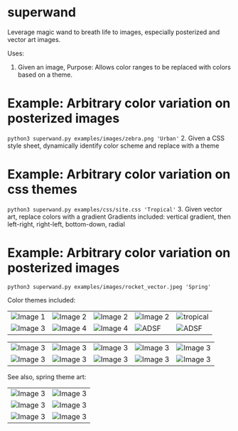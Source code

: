 # superwand
Leverage magic wand to breath life to images, especially posterized and vector art images.

Uses:

1. Given an image, Purpose: Allows color ranges to be replaced with colors based on a theme.
# Example: Arbitrary color variation on posterized images
```python3 superwand.py examples/images/zebra.png 'Urban'```
2. Given a CSS style sheet, dynamically identify color scheme and replace with a theme
# Example: Arbitrary color variation on css themes
```python3 superwand.py examples/css/site.css 'Tropical'```
3. Given vector art, replace colors with a gradient 
Gradients included: vertical gradient, then left-right, right-left, bottom-down, radial
# Example: Arbitrary color variation on posterized images
```python3 superwand.py examples/images/rocket_vector.jpeg 'Spring'```



Color themes included:
<table>
  <tr>
    <td><img src="/themes_jpgs/SpringTheme.jpg" alt="Image 1"></td>
    <td><img src="/themes_jpgs/SummerTheme.jpg" alt="Image 2"></td>
    <td><img src="/themes_jpgs/WinterTheme.jpg" alt="Image 2"></td>
    <td><img src="/themes_jpgs/FallTheme.jpg" alt="Image 2"></td>
    <td><img src="/themes_jpgs/ArcticTheme.jpg" alt="tropical">
  </tr>
  <tr>
    <td><img src="/themes_jpgs/SafariTheme.jpg" alt="Image 3"></td>
    <td><img src="/themes_jpgs/UrbanTheme.jpg" alt="Image 4"></td>
    <td><img src="/themes_jpgs/NeonTheme.jpg" alt="Image 4"></td>
    <td><img src="/themes_jpgs/TropicalTheme.jpg" alt="ADSF">
    <td><img src="/themes_jpgs/PaixãoTheme.jpg" alt="ADSF">
  </tr>
</table>

<table>
  <tr>
    <td><img src="/examples/charizards/Spring_charizard.png" alt="Image 3"></td>
    <td><img src="/examples/charizards/Summer_charizard.png" alt="Image 3"></td>
    <td><img src="/examples/charizards/Fall_charizard.png" alt="Image 3"></td>
    <td><img src="/examples/charizards/Winter_charizard.png" alt="Image 3"></td>
    <td><img src="/examples/charizards/Arctic_charizard.png" alt="Image 3"></td>
  </tr>
  <tr>
    <td><img src="/examples/charizards/Safari_charizard.png" alt="Image 3"></td>
    <td><img src="/examples/charizards/Urban_charizard.png" alt="Image 3"></td>
    <td><img src="/examples/charizards/Neon_charizard.png" alt="Image 3"></td>
    <td><img src="/examples/charizards/Tropical_charizard.png" alt="Image 3"></td>
    <td><img src="/examples/charizards/Paixão_charizard.png" alt="Image 3"></td>
  </tr>
</table>




See also, spring theme art:
<table>
  <tr>
    <td><img src="/examples/images/zebra.png" alt="Image 3"></td>
    <td><img src="/examples/images/Spring_zebra.png" alt="Image 3"></td>
  </tr>
  <tr>
    <td><img src="/examples/images/mantis_shrimp.jpeg" alt="Image 3"></td>
    <td><img src="/examples/images/Spring_mantis_shrimp.png" alt="Image 3"></td>
  </tr>
  <tr>
    <td><img src="/examples/images/obama.jpeg" alt="Image 3"></td>
    <td><img src="/examples/images/Fall_obama.png" alt="Image 3"></td>
  </tr>
</table>